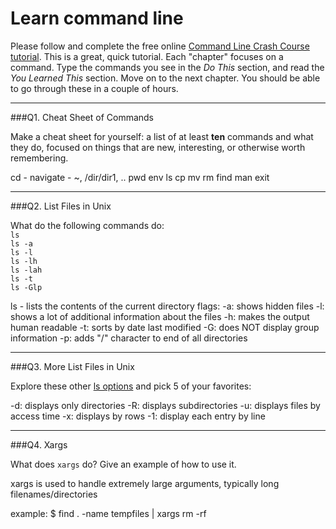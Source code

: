 # Learn command line

Please follow and complete the free online [Command Line Crash Course
tutorial](http://cli.learncodethehardway.org/book/). This is a great,
quick tutorial. Each "chapter" focuses on a command. Type the commands
you see in the _Do This_ section, and read the _You Learned This_
section. Move on to the next chapter. You should be able to go through
these in a couple of hours.

---

###Q1.  Cheat Sheet of Commands  

Make a cheat sheet for yourself: a list of at least **ten** commands and what they do, focused on things that are new, interesting, or otherwise worth remembering.

cd - navigate - ~, /dir/dir1, ..
pwd
env
ls
cp
mv
rm
find
man
exit

---

###Q2.  List Files in Unix   

What do the following commands do:  
`ls`  
`ls -a`  
`ls -l`  
`ls -lh`  
`ls -lah`  
`ls -t`  
`ls -Glp`  

ls - lists the contents of the current directory
flags:
  -a: shows hidden files
  -l: shows a lot of additional information about the files
  -h: makes the output human readable
  -t: sorts by date last modified
  -G: does NOT display group information
  -p: adds "/" character to end of all directories

---

###Q3.  More List Files in Unix  

Explore these other [ls options](http://www.techonthenet.com/unix/basic/ls.php) and pick 5 of your favorites:

 -d: displays only directories
 -R: displays subdirectories
 -u: displays files by access time
 -x: displays by rows
 -1: display each entry by line

---

###Q4.  Xargs   

What does `xargs` do? Give an example of how to use it.

xargs is used to handle extremely large arguments, typically long filenames/directories

example:
 $ find . -name tempfiles | xargs rm -rf
 


